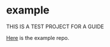# example

THIS IS A TEST PROJECT FOR A GUIDE

[Here](https://little.yessness.com/example/) is the example repo.